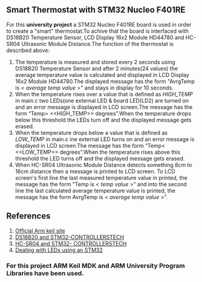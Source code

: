 ## Smart Thermostat with STM32 Nucleo F401RE

For this **university project** a STM32 Nucleo F401RE board is used in order to create a "smart" thermostat.To achive that the board is interfaced with 
DS18B20 Temperature Sensor, LCD Display 16x2 Module HD44780 and HC-SR04 Ultrasonic Module Distance.The function of the thermostat is described above:

1. The temperature is measured and stored every 2 seconds using DS18B20 Temperature Sensor and after 2 minutes(24 values) the average temperature value is calculated and displayed in LCD Display 16x2 Module HD44780.The displayed message has the form "AvrgTemp is < *average temp value* >" and stays in display for 10 seconds.
2. When the temperature rises over a value that is defined as *HIGH_TEMP* in main.c two LEDs(one external LED & board LED(LD2) are turned on and an error message is displayed in LCD screen.The message has the form “Temp> <<HIGH_TEMP>> degrees”.When the temperature drops below this threshold the LEDs turn off and the displayed message gets erased.
3. When the temperature drops below a value that is defined as *LOW_TEMP* in main.c ine external LED turns on and an error message is displayed in LCD screen.The message has the form “Temp< <<LOW_TEMP>> degrees”.When the temperature rises above this threshold the LED turns off and the displayed message gets erased.
4. When HC-SR04 Ultrasonic Module Distance detects something 8cm to 16cm distance then a message is printed to LCD screen. To LCD screen's first line the last measured temperature value in printed, the message has the form “Temp is < *temp value* >” and into the second line the last calculated average temperature value is printed, the message has the form AvrgTemp is < *average temp value* >”. 

## References
1. [Official Arm keil site](http://www.keil.com/)
2. [DS18B20 and STM32-CONTROLLERSTECH](https://controllerstech.com/ds18b20-and-stm32/)
3. [HC-SR04 and STM32- CONTROLLERSTECH](https://controllerstech.com/hc-sr04-ultrasonic-sensor-and-stm32/)
4. [Dealing with LEDs using an STM32](https://www.playembedded.org/blog/leds-stm32/)

### For this project ARM Keil MDK and ARM University Program Libraries have been used.
